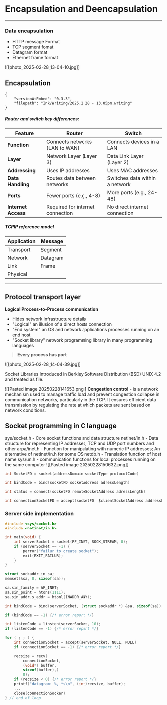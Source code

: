# Encapsulation and Deencapsulation
---
### Data encapsulation 
- HTTP message Format 
- TCP segment fomat
- Datagram format 
- Ethernet frame format 

![[photo_2025-02-28_13-04-10.jpg]]

## Encapsulation 

```handwritten-ink
{
	"versionAtEmbed": "0.3.3",
	"filepath": "Ink/Writing/2025.2.28 - 13.05pm.writing"
}
```
##### Router and switch key differences:

|Feature|Router|Switch|
|---|---|---|
|**Function**|Connects networks (LAN to WAN)|Connects devices in a LAN|
|**Layer**|Network Layer (Layer 3)|Data Link Layer (Layer 2)|
|**Addressing**|Uses IP addresses|Uses MAC addresses|
|**Data Handling**|Routes data between networks|Switches data within a network|
|**Ports**|Fewer ports (e.g., 4-8)|More ports (e.g., 24-48)|
|**Internet Access**|Required for internet connection|No direct internet connection|
##### TCPIP reference model

| Application | Message  |
| ----------- | -------- |
| Transport   | Segment  |
| Network     | Datagram |
| Link        | Frame    |
| Physical    |          |


---
## Protocol transport layer
**Logical Process-to-Process communication**
- Hides network infrastructure details
- "Logical" an illusion of a direct hosts connection 
- "End system" an OS and network applications processes running on an end host
- "Socket library" network programming library in many programming languages


> **Every process has port**

![[photo_2025-02-28_14-04-39.jpg]]

Socket Libraries Introduced in Berkley Software Distribution (BSD) UNIX 4.2 and treated as file.

![[Pasted image 20250228141653.png]]
**Congestion control** - is a network mechanism used to manage traffic load and prevent congestion collapse in communication networks, particularly in the TCP. It ensures efficient data transmission by regulating the rate at which packets are sent based on network conditions.

## Socket programming in C language

sys/socket.h - Core socket functions and data structure
netinet/in.h - Data structure for representing IP addresses, TCP and UDP port numbers and other
arpa/inet.h - Function for manipulating with numeric IP addresses; An alternative of netinet/in.h for some OS
netdb.h - Translation function of host name
sys/un.h - communication functions for local processes running on the same computer
![[Pasted image 20250228150632.png]]
```c
int SocketFD = socket(addressDomain socketType protocolCode)

int bindCode = bind(socketFD socketAddress adressLength)

int status = connect(socketFD remoteSocketAddress adressLength)

int connectionSocketFD = accept(socketFD  $clientSocketAddress addressLength)
```

### Server side implementation 

```c
#include <sys/socket.h>
#include <netinet/in.h>

int main(void) {
	int serverSocket = socket(PF_INET, SOCK_STREAM, 0);
	if (serverSocket == -1) {
		perror("failur to create socket");
		exit(EXIT_FAILUR);
	}
}

struct sockaddr_in sa;
memset(&sa, 0, sizeof(sa));

sa.sin_family = AF_INET;
sa.sin_point = htons(1111);
sa.sin_addr.s_addr = htonl(INADDR_ANY);

int bindCode = bind(serverSocket, (struct sockaddr *) &sa, sizeof(sa));

if (bindCode == -1) {/* error report */}

int listenCode = linsten(serverSocket, 10);
if (listenCode == -1) {/* error report */}

for ( ; ; ) {
	int connectionSocket = accept(serverSocket, NULL, NULL)
	if (connectionSocket == -1) {/* error report */}

	recsize = recv(
		connectionSocket, 
		(void*) buffer,
		sizeof(buffer),)
		0);
	if (recsize < 0) {/* error report */}
	printf("datagram: %, *s\n", (int)recsize, buffer);
	...
	close(connectionSocker)
} // end of loop
```
